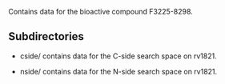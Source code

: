 Contains data for the bioactive compound F3225-8298.

## Subdirectories

- cside/ contains data for the C-side search space on rv1821.

- nside/ contains data for the N-side search space on rv1821.

